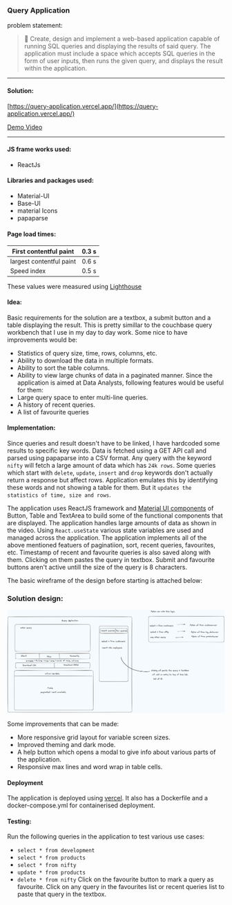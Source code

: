 ### Query Application
problem statement:
> 📌
> Create, design and implement a web-based application capable of running SQL queries and displaying the results of said query. The application must include a space which accepts SQL queries in the form of user inputs, then runs the given query, and displays the result within the application.

---
#### Solution:
[https://query-application.vercel.app/](https://query-application.vercel.app/)

[Demo Video](https://github.com/the-loudspeaker/query-application/raw/main/video.mkv)

---

#### JS frame works used:
* ReactJs
#### Libraries and packages used:
* Material-UI
* Base-UI
* material Icons
* papaparse
#### Page load times:
|First contentful paint|0.3 s|
|-|-|
|largest contentful paint|0.6 s|
|Speed index|0.5 s|
These values were measured using [Lighthouse](https://github.com/GoogleChrome/lighthouse)

#### Idea:
Basic requirements for the solution are a textbox, a submit button and a table displaying the result.
This is pretty simillar to the couchbase query workbench that I use in my day to day work.
Some nice to have improvements would be:
* Statistics of query size, time, rows, columns, etc.
* Ability to download the data in multiple formats.
* Ability to sort the table columns.
* Ability to view large chunks of data in a paginated manner.
Since the application is aimed at Data Analysts, following features would be useful for them:
* Large query space to enter multi-line queries.
* A history of recent queries.
* A list of favourite queries

#### Implementation:
Since queries and result doesn't have to be linked, I have hardcoded some results to specific key words.
Data is fetched using a GET API call and parsed using papaparse into a CSV format.
Any query with the keyword `nifty` will fetch a large amount of data which has `24k rows`.
Some queries which start with `delete`, `update`, `insert` and `drop` keywords don't actually return a response but affect rows. Application emulates this by identifying these words and not showing a table for them. But it `updates the statistics of time, size and rows`.

The application uses ReactJS framework and [Material UI components](https://mui.com/material-ui/getting-started/) of Button, Table and TextArea to build some of the functional components that are displayed. The application handles large amounts of data as shown in the video. Using `React.useState` various state variables are used and managed across the application. The application implements all of the above mentioned featuers of paginatiion, sort, recent queries, favourites, etc.
Timestamp of recent and favourite queries is also saved along with them. Clicking on them pastes the query in textbox.
Submit and favourite buttons aren't active untill the size of the query is 8 characters.

The basic wireframe of the design before starting is attached below:
### Solution design:
![Design](https://raw.githubusercontent.com/the-loudspeaker/query-application/main/design.png)

Some improvements that can be made:
* More responsive grid layout for variable screen sizes.
* Improved theming and dark mode.
* A help button which opens a modal to give info about various parts of the application.
* Responsive max lines and word wrap in table cells.

#### Deployment
The application is deployed using [vercel](https://vercel.com/). It also has a Dockerfile and a docker-compose.yml for containerised deployment.

#### Testing:
Run the following queries in the application to test various use cases:
* `select * from development`
* `select * from products`
* `select * from nifty`
* `update * from products`
* `delete * from nifty`
Click on the favourite button to mark a query as favourite.
Click on any query in the favourites list or recent queries list to paste that query in the textbox.
